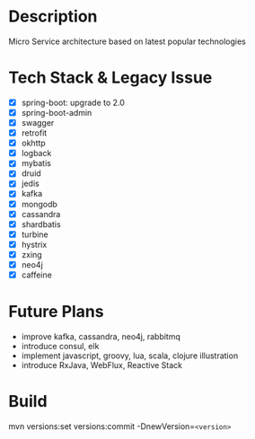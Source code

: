 Description
=======
Micro Service architecture based on latest popular technologies

Tech Stack & Legacy Issue
=======
- [x] spring-boot: upgrade to 2.0
- [x] spring-boot-admin
- [x] swagger
- [x] retrofit
- [x] okhttp
- [x] logback  
- [x] mybatis
- [x] druid
- [x] jedis
- [x] kafka
- [x] mongodb
- [x] cassandra
- [x] shardbatis  
- [x] turbine
- [x] hystrix
- [x] zxing
- [x] neo4j
- [x] caffeine

Future Plans
=======
- improve kafka, cassandra, neo4j, rabbitmq
- introduce consul, elk
- implement javascript, groovy, lua, scala, clojure illustration
- introduce RxJava, WebFlux, Reactive Stack

Build
=======
mvn versions:set versions:commit -DnewVersion=`<version>`
